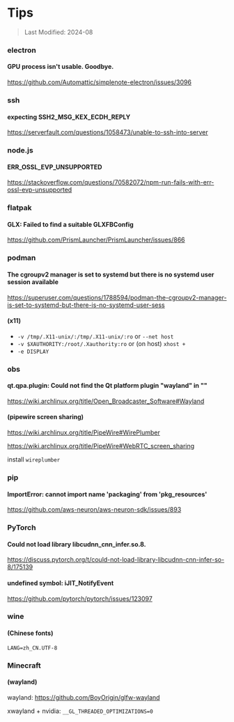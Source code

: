 # Tips

> Last Modified: 2024-08

### electron

#### GPU process isn't usable. Goodbye.

https://github.com/Automattic/simplenote-electron/issues/3096

### ssh

#### expecting SSH2_MSG_KEX_ECDH_REPLY

https://serverfault.com/questions/1058473/unable-to-ssh-into-server

### node.js

#### ERR_OSSL_EVP_UNSUPPORTED

https://stackoverflow.com/questions/70582072/npm-run-fails-with-err-ossl-evp-unsupported

### flatpak

#### GLX: Failed to find a suitable GLXFBConfig

https://github.com/PrismLauncher/PrismLauncher/issues/866

### podman

#### The cgroupv2 manager is set to systemd but there is no systemd user session available

https://superuser.com/questions/1788594/podman-the-cgroupv2-manager-is-set-to-systemd-but-there-is-no-systemd-user-sess

#### (x11)

- `-v /tmp/.X11-unix/:/tmp/.X11-unix/:ro` or `--net host`
- `-v $XAUTHORITY:/root/.Xauthority:ro` or (on host) `xhost +`
- `-e DISPLAY`

### obs

#### qt.qpa.plugin: Could not find the Qt platform plugin "wayland" in ""

https://wiki.archlinux.org/title/Open_Broadcaster_Software#Wayland

#### (pipewire screen sharing)

https://wiki.archlinux.org/title/PipeWire#WirePlumber

https://wiki.archlinux.org/title/PipeWire#WebRTC_screen_sharing

install `wireplumber`

### pip

#### ImportError: cannot import name 'packaging' from 'pkg_resources'

https://github.com/aws-neuron/aws-neuron-sdk/issues/893

### PyTorch

#### Could not load library libcudnn_cnn_infer.so.8.

https://discuss.pytorch.org/t/could-not-load-library-libcudnn-cnn-infer-so-8/175139

#### undefined symbol: iJIT_NotifyEvent

https://github.com/pytorch/pytorch/issues/123097

### wine

#### (Chinese fonts)

`LANG=zh_CN.UTF-8`

### Minecraft

#### (wayland)

wayland: https://github.com/BoyOrigin/glfw-wayland

xwayland + nvidia: `__GL_THREADED_OPTIMIZATIONS=0`
